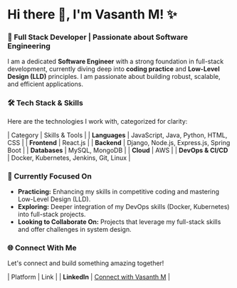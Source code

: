 # Hi there 👋, I'm Vasanth M! ✨

### 🚀 Full Stack Developer | Passionate about Software Engineering

I am a dedicated **Software Engineer** with a strong foundation in full-stack development, currently diving deep into **coding practice** and **Low-Level Design (LLD)** principles. I am passionate about building robust, scalable, and efficient applications.



### 🛠️ Tech Stack & Skills

Here are the technologies I work with, categorized for clarity:

| Category | Skills & Tools |
| **Languages** | JavaScript, Java, Python, HTML, CSS |
| **Frontend** | React.js |
| **Backend** | Django, Node.js, Express.js, Spring Boot |
| **Databases** | MySQL, MongoDB |
| **Cloud** | AWS |
| **DevOps & CI/CD** | Docker, Kubernetes, Jenkins, Git, Linux |



### 🔭 Currently Focused On

* **Practicing:** Enhancing my skills in competitive coding and mastering Low-Level Design (LLD).
* **Exploring:** Deeper integration of my DevOps skills (Docker, Kubernetes) into full-stack projects.
* **Looking to Collaborate On:** Projects that leverage my full-stack skills  and offer challenges in system design.



### 🌐 Connect With Me

Let's connect and build something amazing together!

| Platform | Link |
| **LinkedIn** | [Connect with Vasanth M](https://www.linkedin.com/in/vasanth-m-844997258) |






<!--
**Vasanth122002/Vasanth122002** is a ✨ _special_ ✨ repository because its `README.md` (this file) appears on your GitHub profile.

Here are some ideas to get you started:

- 🔭 I’m currently working on ...
- 🌱 I’m currently learning ...
- 👯 I’m looking to collaborate on ...
- 🤔 I’m looking for help with ...
- 💬 Ask me about ...
- 📫 How to reach me: ...
- 😄 Pronouns: ...
- ⚡ Fun fact: ...
-->
